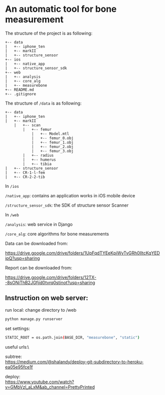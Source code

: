 # An automatic tool for bone measurement

The structure of the project is as following:

```
+-- data
|   +-- iphone_ten
|   +-- markII
|   +-- structure_sensor
+-- ios
|   +-- native_app
|   +-- structure_sensor_sdk
+-- web
|   +-- analysis
|   +-- core_alg
|   +-- measurebone
+-- README.md
+-- .gitignore
```

The structure of `/data` is as following:

```
+-- data
|   +-- iphone_ten
|   +-- markII
    |   +-- scan
        |   +-- femur
            |   +-- Model.mtl
            |   +-- femur_0.obj
            |   +-- femur_1.obj
            |   +-- femur_2.obj
            |   +-- femur_3.obj
        |   +-- radius
        |   +-- humerus
        |   +-- tibia
|   +-- structure_sensor
|   +-- CR-1-l-fem
|   +-- CR-2-2-tib

```


In `/ios` 

`/native_app`: contains an application works in iOS mobile device 

`/structure_sensor_sdk`: the SDK of structure sensor Scanner 

In `/web` 

`/analysis`: web service in Django 

`/core_alg`: core algorithms for bone measurements 

Data can be downloaded from: 

https://drive.google.com/drive/folders/1UpFqdTYEeKpiWvTvGRh0lItcKqYEDipQ?usp=sharing

Report can be downloaded from: 

https://drive.google.com/drive/folders/12TX--8sONiThB2JGfjid0tvrq0stinot?usp=sharing


## Instruction on web server:
run local: change directory to /web
```bash
python manage.py runserver
```
set settings: 
```bash
STATIC_ROOT = os.path.join(BASE_DIR, "measurebone", "static")
```

useful urls:\

subtree: \
https://medium.com/@shalandy/deploy-git-subdirectory-to-heroku-ea05e95fce1f

deploy:\
https://www.youtube.com/watch?v=GMbVzl_aLxM&ab_channel=PrettyPrinted




